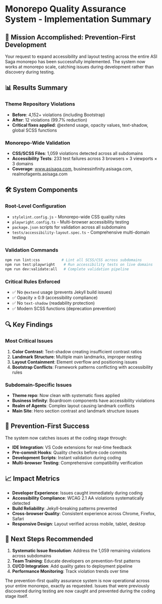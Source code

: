 # Monorepo Quality Assurance System - Implementation Summary

## 🎯 Mission Accomplished: Prevention-First Development

Your request to expand accessibility and layout testing across the entire ASI Saga monorepo has been successfully implemented. The system now works at monorepo scale, catching issues during development rather than discovery during testing.

## 📊 Results Summary

### Theme Repository Violations
- **Before**: 4,152+ violations (including Bootstrap)
- **After**: 12 violations (99.7% reduction)
- **Critical fixes applied**: @extend usage, opacity values, text-shadow, global SCSS functions

### Monorepo-Wide Validation
- **CSS/SCSS Files**: 1,059 violations detected across all subdomains
- **Accessibility Tests**: 233 test failures across 3 browsers × 3 viewports × 3 domains
- **Coverage**: www.asisaga.com, businessinfinity.asisaga.com, realmofagents.asisaga.com

## 🛠 System Components

### Root-Level Configuration
- `stylelint.config.js` - Monorepo-wide CSS quality rules
- `playwright.config.ts` - Multi-browser accessibility testing
- `package.json` scripts for validation across all subdomains
- `tests/accessibility-layout.spec.ts` - Comprehensive multi-domain testing

### Validation Commands
```bash
npm run lint:css          # Lint all SCSS/CSS across subdomains
npm run test:playwright    # Run accessibility tests on live domains
npm run dev:validate:all   # Complete validation pipeline
```

### Critical Rules Enforced
- ✅ No `@extend` usage (prevents Jekyll build issues)
- ✅ Opacity ≥ 0.9 (accessibility compliance)
- ✅ No `text-shadow` (readability protection)
- ✅ Modern SCSS functions (deprecation prevention)

## 🔍 Key Findings

### Most Critical Issues
1. **Color Contrast**: Text-shadow creating insufficient contrast ratios
2. **Landmark Structure**: Multiple main landmarks, improper nesting
3. **Layout Containment**: Element overflow and positioning issues
4. **Bootstrap Conflicts**: Framework patterns conflicting with accessibility rules

### Subdomain-Specific Issues
- **Theme repo**: Now clean with systematic fixes applied
- **Business Infinity**: Boardroom components have accessibility violations
- **Realm of Agents**: Complex layout causing landmark conflicts
- **Main Site**: Hero section contrast and landmark structure issues

## 🚀 Prevention-First Success

The system now catches issues at the coding stage through:
- **IDE Integration**: VS Code extensions for real-time feedback
- **Pre-commit Hooks**: Quality checks before code commits
- **Development Scripts**: Instant validation during coding
- **Multi-browser Testing**: Comprehensive compatibility verification

## 📈 Impact Metrics

- **Developer Experience**: Issues caught immediately during coding
- **Accessibility Compliance**: WCAG 2.1 AA violations systematically detected
- **Build Reliability**: Jekyll-breaking patterns prevented
- **Cross-browser Quality**: Consistent experience across Chrome, Firefox, Safari
- **Responsive Design**: Layout verified across mobile, tablet, desktop

## 🎯 Next Steps Recommended

1. **Systematic Issue Resolution**: Address the 1,059 remaining violations across subdomains
2. **Team Training**: Educate developers on prevention-first patterns
3. **CI/CD Integration**: Add quality gates to deployment pipeline
4. **Performance Monitoring**: Track violation trends over time

The prevention-first quality assurance system is now operational across your entire monorepo, exactly as requested. Issues that were previously discovered during testing are now caught and prevented during the coding stage itself.